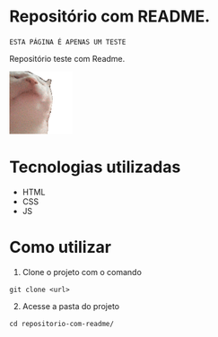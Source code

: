 # Repositório com README.

`ESTA PÁGINA É APENAS UM TESTE`

Repositório teste com Readme.

[<img src="./catJAM.gif" alt="CatJAM" title="gatito">](https://www.google.com)

# Tecnologias utilizadas 

- HTML 
- CSS
- JS

# Como utilizar

1. Clone o projeto com o comando 
```
git clone <url>
```
2. Acesse a pasta do projeto
```
cd repositorio-com-readme/
```

